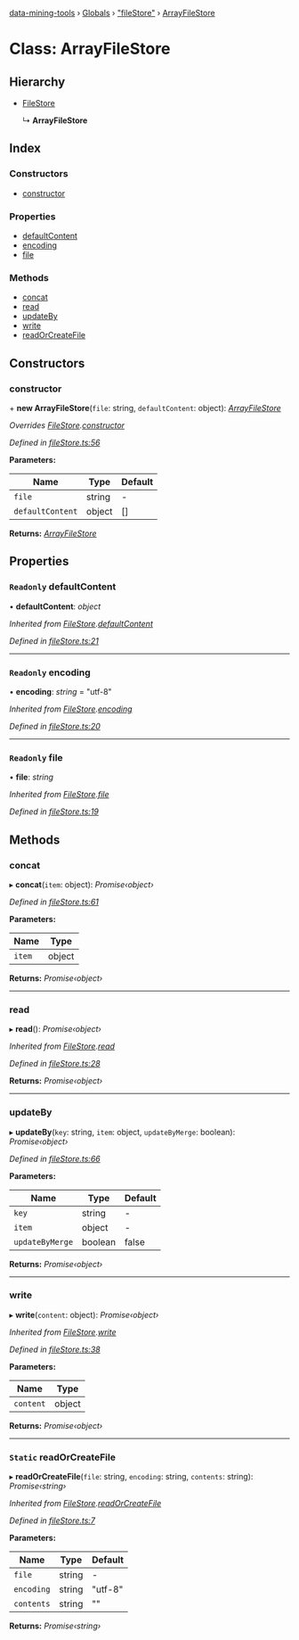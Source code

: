 [data-mining-tools](../README.md) › [Globals](../globals.md) › ["fileStore"](../modules/_filestore_.md) › [ArrayFileStore](_filestore_.arrayfilestore.md)

# Class: ArrayFileStore

## Hierarchy

* [FileStore](_filestore_.filestore.md)

  ↳ **ArrayFileStore**

## Index

### Constructors

* [constructor](_filestore_.arrayfilestore.md#constructor)

### Properties

* [defaultContent](_filestore_.arrayfilestore.md#readonly-defaultcontent)
* [encoding](_filestore_.arrayfilestore.md#readonly-encoding)
* [file](_filestore_.arrayfilestore.md#readonly-file)

### Methods

* [concat](_filestore_.arrayfilestore.md#concat)
* [read](_filestore_.arrayfilestore.md#read)
* [updateBy](_filestore_.arrayfilestore.md#updateby)
* [write](_filestore_.arrayfilestore.md#write)
* [readOrCreateFile](_filestore_.arrayfilestore.md#static-readorcreatefile)

## Constructors

###  constructor

\+ **new ArrayFileStore**(`file`: string, `defaultContent`: object): *[ArrayFileStore](_filestore_.arrayfilestore.md)*

*Overrides [FileStore](_filestore_.filestore.md).[constructor](_filestore_.filestore.md#constructor)*

*Defined in [fileStore.ts:56](https://github.com/tewen/data-mining-tools/blob/e10413d/src/lib/fileStore.ts#L56)*

**Parameters:**

Name | Type | Default |
------ | ------ | ------ |
`file` | string | - |
`defaultContent` | object | [] |

**Returns:** *[ArrayFileStore](_filestore_.arrayfilestore.md)*

## Properties

### `Readonly` defaultContent

• **defaultContent**: *object*

*Inherited from [FileStore](_filestore_.filestore.md).[defaultContent](_filestore_.filestore.md#readonly-defaultcontent)*

*Defined in [fileStore.ts:21](https://github.com/tewen/data-mining-tools/blob/e10413d/src/lib/fileStore.ts#L21)*

___

### `Readonly` encoding

• **encoding**: *string* = "utf-8"

*Inherited from [FileStore](_filestore_.filestore.md).[encoding](_filestore_.filestore.md#readonly-encoding)*

*Defined in [fileStore.ts:20](https://github.com/tewen/data-mining-tools/blob/e10413d/src/lib/fileStore.ts#L20)*

___

### `Readonly` file

• **file**: *string*

*Inherited from [FileStore](_filestore_.filestore.md).[file](_filestore_.filestore.md#readonly-file)*

*Defined in [fileStore.ts:19](https://github.com/tewen/data-mining-tools/blob/e10413d/src/lib/fileStore.ts#L19)*

## Methods

###  concat

▸ **concat**(`item`: object): *Promise‹object›*

*Defined in [fileStore.ts:61](https://github.com/tewen/data-mining-tools/blob/e10413d/src/lib/fileStore.ts#L61)*

**Parameters:**

Name | Type |
------ | ------ |
`item` | object |

**Returns:** *Promise‹object›*

___

###  read

▸ **read**(): *Promise‹object›*

*Inherited from [FileStore](_filestore_.filestore.md).[read](_filestore_.filestore.md#read)*

*Defined in [fileStore.ts:28](https://github.com/tewen/data-mining-tools/blob/e10413d/src/lib/fileStore.ts#L28)*

**Returns:** *Promise‹object›*

___

###  updateBy

▸ **updateBy**(`key`: string, `item`: object, `updateByMerge`: boolean): *Promise‹object›*

*Defined in [fileStore.ts:66](https://github.com/tewen/data-mining-tools/blob/e10413d/src/lib/fileStore.ts#L66)*

**Parameters:**

Name | Type | Default |
------ | ------ | ------ |
`key` | string | - |
`item` | object | - |
`updateByMerge` | boolean | false |

**Returns:** *Promise‹object›*

___

###  write

▸ **write**(`content`: object): *Promise‹object›*

*Inherited from [FileStore](_filestore_.filestore.md).[write](_filestore_.filestore.md#write)*

*Defined in [fileStore.ts:38](https://github.com/tewen/data-mining-tools/blob/e10413d/src/lib/fileStore.ts#L38)*

**Parameters:**

Name | Type |
------ | ------ |
`content` | object |

**Returns:** *Promise‹object›*

___

### `Static` readOrCreateFile

▸ **readOrCreateFile**(`file`: string, `encoding`: string, `contents`: string): *Promise‹string›*

*Inherited from [FileStore](_filestore_.filestore.md).[readOrCreateFile](_filestore_.filestore.md#static-readorcreatefile)*

*Defined in [fileStore.ts:7](https://github.com/tewen/data-mining-tools/blob/e10413d/src/lib/fileStore.ts#L7)*

**Parameters:**

Name | Type | Default |
------ | ------ | ------ |
`file` | string | - |
`encoding` | string | "utf-8" |
`contents` | string | "" |

**Returns:** *Promise‹string›*
